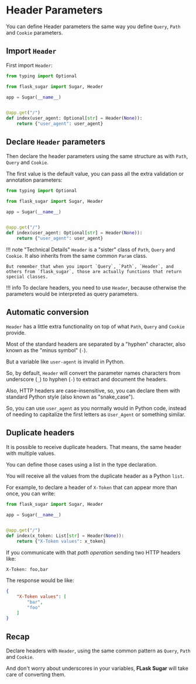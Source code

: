# Header Parameters

You can define Header parameters the same way you define `Query`, `Path` and `Cookie` parameters.

## Import `Header`

First import `Header`:

```python hl_lines="3"
from typing import Optional

from flask_sugar import Sugar, Header

app = Sugar(__name__)


@app.get("/")
def index(user_agent: Optional[str] = Header(None)):
    return {"user_agent": user_agent}
```

## Declare `Header` parameters

Then declare the header parameters using the same structure as with `Path`, `Query` and `Cookie`.

The first value is the default value, you can pass all the extra validation or annotation parameters:

```python hl_lines="9"
from typing import Optional

from flask_sugar import Sugar, Header

app = Sugar(__name__)


@app.get("/")
def index(user_agent: Optional[str] = Header(None)):
    return {"user_agent": user_agent}
```

!!! note "Technical Details"
    `Header` is a "sister" class of `Path`, `Query` and `Cookie`. It also inherits from the same common `Param` class.

    But remember that when you import `Query`, `Path`, `Header`, and others from `flask_sugar`, those are actually functions that return special classes.

!!! info
    To declare headers, you need to use `Header`, because otherwise the parameters would be interpreted as query parameters.

## Automatic conversion

`Header` has a little extra functionality on top of what `Path`, `Query` and `Cookie` provide.

Most of the standard headers are separated by a "hyphen" character, also known as the "minus symbol" (`-`).

But a variable like `user-agent` is invalid in Python.

So, by default, `Header` will convert the parameter names characters from underscore (`_`) to hyphen (`-`) to extract and document the headers.

Also, HTTP headers are case-insensitive, so, you can declare them with standard Python style (also known as "snake_case").

So, you can use `user_agent` as you normally would in Python code, instead of needing to capitalize the first letters as `User_Agent` or something similar.

## Duplicate headers

It is possible to receive duplicate headers. That means, the same header with multiple values.

You can define those cases using a list in the type declaration.

You will receive all the values from the duplicate header as a Python `list`.

For example, to declare a header of `X-Token` that can appear more than once, you can write:

```python hl_lines="9"
from flask_sugar import Sugar, Header

app = Sugar(__name__)


@app.get("/")
def index(x_token: List[str] = Header(None)):
    return {"X-Token values": x_token}
```

If you communicate with that *path operation* sending two HTTP headers like:

```
X-Token: foo,bar
```

The response would be like:

```JSON
{
    "X-Token values": [
        "bar",
        "foo"
    ]
}
```

## Recap

Declare headers with `Header`, using the same common pattern as `Query`, `Path` and `Cookie`.

And don't worry about underscores in your variables, **FLask Sugar** will take care of converting them.
